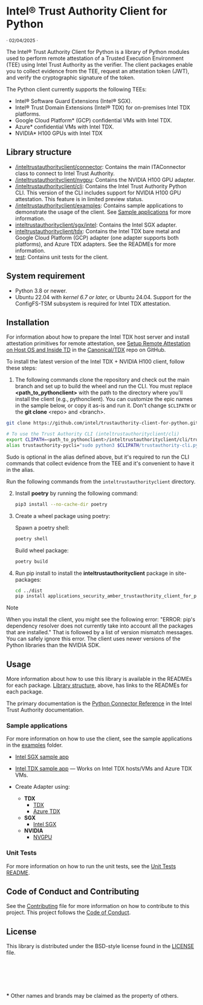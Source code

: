 # Intel® Trust Authority Client for Python 

<p style="font-size: 0.875em;">· 02/04/2025 ·</p>

The Intel® Trust Authority Client for Python is a library of Python modules used to perform remote attestation of a Trusted Execution Environment (TEE) using Intel Trust Authority as the verifier. The client packages enable you to collect evidence from the TEE, request an attestation token (JWT), and verify the cryptographic signature of the token.

The Python client currently supports the following TEEs:

- Intel® Software Guard Extensions (Intel® SGX).
- Intel® Trust Domain Extensions (Intel® TDX) for on-premises Intel TDX platforms.
- Google Cloud Platform\* (GCP) confidential VMs with Intel TDX.
- Azure\* confidential VMs with Intel TDX.
- NVIDIA\* H100 GPUs with Intel TDX 

## Library structure

- [/inteltrustauthorityclient/connector](inteltrustauthorityclient/connector#readme): Contains the main ITAConnector class to connect to Intel Trust Authority. 
- [/inteltrustauthorityclient/nvgpu](inteltrustauthorityclient/nvgpu#readme): Contains the NVIDIA H100 GPU adapter. 
- [/inteltrustauthorityclient/cli](inteltrustauthorityclient/cli#readme): Contains the Intel Trust Authority Python CLI. This version of the CLI includes support for NVIDIA H100 GPU attestation. This feature is in limited preview status. 
- [/inteltrustauthorityclient/examples](inteltrustauthorityclient/examples): Contains sample applications to demonstrate the usage of the client. See [Sample applications](#sample-applications) for more information.
- [inteltrustauthorityclient/sgx/intel](inteltrustauthorityclient/sgx/intel/README.md): Contains the Intel SGX adapter.
- [inteltrustauthorityclient/tdx](inteltrustauthorityclient/tdx): Contains the Intel TDX bare metal and Google Cloud Platform (GCP) adapter (one adapter supports both platforms), and Azure TDX adapters. See the READMEs for more information.
- [test](test/README.md): Contains unit tests for the client.


## System requirement

- Python 3.8 or newer.
- Ubuntu 22.04 with *kernel 6.7 or later,* or Ubuntu 24.04. Support for the ConfigFS-TSM subsystem is required for Intel TDX attestation.

## Installation

For information about how to prepare the Intel TDX host server and install attestation primitives for remote attestation, see [Setup Remote Attestation on Host OS and Inside TD](https://github.com/canonical/tdx?tab=readme-ov-file#8-setup-remote-attestation-on-host-os-and-inside-td) in the [Canonical/TDX](https://github.com/canonical/tdx) repo on GitHub.
 
To install the latest version of the Intel TDX + NVIDIA H100 client, follow these steps:

1. The following commands clone the repository and check out the main branch and set up to build the wheel and run the CLI. You must replace **\<path_to_pythonclient\>** with the path to the directory where you'll install the client (e.g., pythonclient). You can customize the epic names in the sample below, or copy it as-is and run it. Don't change `$CLIPATH` or the **git clone** \<repo\> and \<branch\>.

```bash
git clone https://github.com/intel/trustauthority-client-for-python.git;

# To use the Trust Authority CLI (inteltrustauthorityclient/cli)
export CLIPATH=<path_to_pythonclient>/inteltrustauthorityclient/cli/trustauthority-pycli;
alias trustauthority-pycli="sudo python3 $CLIPATH/trustauthority-cli.py" 
```
Sudo is optional in the alias defined above, but it's required to run the CLI commands that collect evidence from the TEE and it's convenient to have it in the alias.

Run the following commands from the `inteltrustauthorityclient` directory.

2. Install **poetry** by running the following command:
    ```sh
    pip3 install --no-cache-dir poetry
    ```
1. Create a wheel package using poetry:

    Spawn a poetry shell:
    ```bash
    poetry shell
    ```
    Build wheel package:
    ```bash
    poetry build
    ```
1. Run pip install <whl file name> to install the **inteltrustauthorityclient** package in site-packages:
    ```bash
    cd ../dist
    pip install applications_security_amber_trustauthority_client_for_python-1.1.0-py3-none-any.whl
    ```

>[!NOTE]
> When you install the client, you might see the following error: "ERROR: pip's dependency resolver does not currently take into account all the packages that are installed." That is followed by a list of version mismatch messages. You can safely ignore this error. The client uses newer versions of the Python libraries than the NVIDIA SDK.


## Usage

More information about how to use this library is available in the READMEs for each package. [Library structure](#library-structure), above, has links to the READMEs for each package.

The primary documentation is the [Python Connector Reference](https://docs.trustauthority.intel.com/main/articles/integrate-python-client.html) in the Intel Trust Authority documentation. 


### Sample applications

For more information on how to use the client, see the sample applications in the [examples](./inteltrustauthorityclient/examples) folder. 

- [Intel SGX sample app](./inteltrustauthorityclient/examples/sgx_sample_app/README.md)
- [Intel TDX sample app](./inteltrustauthorityclient/examples/tdx_sample_app/README.md) — Works on Intel TDX hosts/VMs and Azure TDX VMs.

- Create Adapter using:
    - **TDX**
        - [TDX](./inteltrustauthorityclient/tdx/README.md)
        - [Azure TDX](./inteltrustauthorityclient/tdx/azure/README.md)
    - **SGX**
        - [Intel SGX](./inteltrustauthorityclient/sgx/intel/README.md)
    - **NVIDIA**
        - [NVGPU](./inteltrustauthorityclient/nvgpu/README.md)
### Unit Tests

For more information on how to run the unit tests, see the [Unit Tests README](./test/README.md).

## Code of Conduct and Contributing

See the [Contributing](./CONTRIBUTING.md) file for more information on how to contribute to this project. This project follows the [Code of Conduct](./CODE_OF_CONDUCT.md).
## License

This library is distributed under the BSD-style license found in the [LICENSE](./LICENSE)
file.

<br><br>
---

**\*** Other names and brands may be claimed as the property of others.




